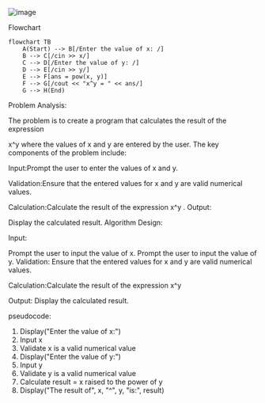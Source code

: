 ![image](https://github.com/SWEG-2015EC-Batch/Code-Warrior/assets/149233683/c99f91cf-52d8-4228-a9f3-93ca2d5a3be7)

Flowchart

```mermaid
flowchart TB
    A(Start) --> B[/Enter the value of x: /]
    B --> C[/cin >> x/]
    C --> D[/Enter the value of y: /]
    D --> E[/cin >> y/]
    E --> F[ans = pow(x, y)]
    F --> G[/cout << "x^y = " << ans/]
    G --> H(End)
```

Problem Analysis:

The problem is to create a program that calculates the result of the expression 


x^y  where the values of x and y are entered by the user. The key components of the problem include:

Input:Prompt the user to enter the values of x and y.

Validation:Ensure that the entered values for 
x and y are valid numerical values.

Calculation:Calculate the result of the expression 
x^y
 .
Output:

Display the calculated result.
Algorithm Design:

Input:

Prompt the user to input the value of 
x.
Prompt the user to input the value of 
y.
Validation: Ensure that the entered values for 
x and y are valid numerical values.

Calculation:Calculate the result of the expression 
x^y

Output: Display the calculated result.


pseudocode:
1. Display("Enter the value of x:")
2. Input x
3. Validate x is a valid numerical value
4. Display("Enter the value of y:")
5. Input y
6. Validate y is a valid numerical value
7. Calculate result = x raised to the power of y
8. Display("The result of", x, "^", y, "is:", result)

